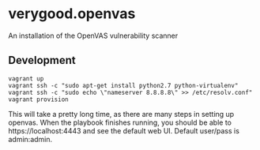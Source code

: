 # verygood.openvas
An installation of the OpenVAS vulnerability scanner

## Development

```
vagrant up
vagrant ssh -c "sudo apt-get install python2.7 python-virtualenv"
vagrant ssh -c "sudo echo \"nameserver 8.8.8.8\" >> /etc/resolv.conf"
vagrant provision
```

This will take a pretty long time, as there are many steps in setting up openvas. When the playbook finishes running, you should be able to https://localhost:4443 and see the default web UI. Default user/pass is admin:admin.
